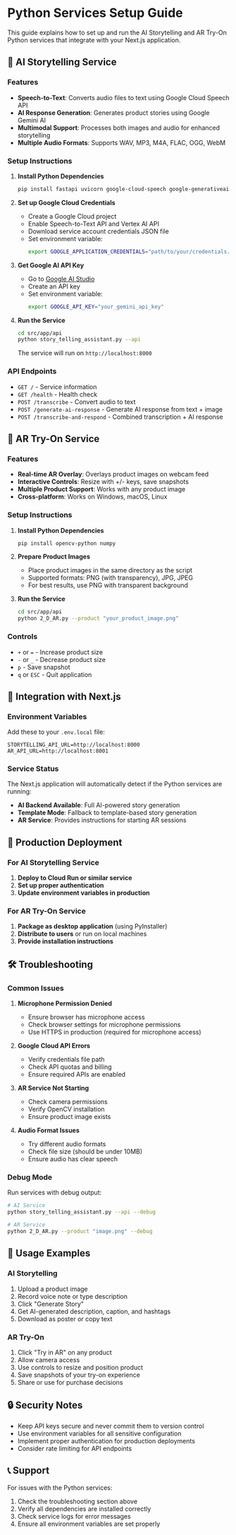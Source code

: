 # Python Services Setup Guide

This guide explains how to set up and run the AI Storytelling and AR Try-On Python services that integrate with your Next.js application.

## 🎤 AI Storytelling Service

### Features
- **Speech-to-Text**: Converts audio files to text using Google Cloud Speech API
- **AI Response Generation**: Generates product stories using Google Gemini AI
- **Multimodal Support**: Processes both images and audio for enhanced storytelling
- **Multiple Audio Formats**: Supports WAV, MP3, M4A, FLAC, OGG, WebM

### Setup Instructions

1. **Install Python Dependencies**
   ```bash
   pip install fastapi uvicorn google-cloud-speech google-generativeai python-dotenv python-multipart
   ```

2. **Set up Google Cloud Credentials**
   - Create a Google Cloud project
   - Enable Speech-to-Text API and Vertex AI API
   - Download service account credentials JSON file
   - Set environment variable:
     ```bash
     export GOOGLE_APPLICATION_CREDENTIALS="path/to/your/credentials.json"
     ```

3. **Get Google AI API Key**
   - Go to [Google AI Studio](https://makersuite.google.com/app/apikey)
   - Create an API key
   - Set environment variable:
     ```bash
     export GOOGLE_API_KEY="your_gemini_api_key"
     ```

4. **Run the Service**
   ```bash
   cd src/app/api
   python story_telling_assistant.py --api
   ```
   The service will run on `http://localhost:8000`

### API Endpoints
- `GET /` - Service information
- `GET /health` - Health check
- `POST /transcribe` - Convert audio to text
- `POST /generate-ai-response` - Generate AI response from text + image
- `POST /transcribe-and-respond` - Combined transcription + AI response

## 📱 AR Try-On Service

### Features
- **Real-time AR Overlay**: Overlays product images on webcam feed
- **Interactive Controls**: Resize with +/- keys, save snapshots
- **Multiple Product Support**: Works with any product image
- **Cross-platform**: Works on Windows, macOS, Linux

### Setup Instructions

1. **Install Python Dependencies**
   ```bash
   pip install opencv-python numpy
   ```

2. **Prepare Product Images**
   - Place product images in the same directory as the script
   - Supported formats: PNG (with transparency), JPG, JPEG
   - For best results, use PNG with transparent background

3. **Run the Service**
   ```bash
   cd src/app/api
   python 2_D_AR.py --product "your_product_image.png"
   ```

### Controls
- `+` or `=` - Increase product size
- `-` or `_` - Decrease product size
- `p` - Save snapshot
- `q` or `ESC` - Quit application

## 🔧 Integration with Next.js

### Environment Variables
Add these to your `.env.local` file:
```env
STORYTELLING_API_URL=http://localhost:8000
AR_API_URL=http://localhost:8001
```

### Service Status
The Next.js application will automatically detect if the Python services are running:
- **AI Backend Available**: Full AI-powered story generation
- **Template Mode**: Fallback to template-based story generation
- **AR Service**: Provides instructions for starting AR sessions

## 🚀 Production Deployment

### For AI Storytelling Service
1. **Deploy to Cloud Run or similar service**
2. **Set up proper authentication**
3. **Update environment variables in production**

### For AR Try-On Service
1. **Package as desktop application** (using PyInstaller)
2. **Distribute to users** or run on local machines
3. **Provide installation instructions**

## 🛠️ Troubleshooting

### Common Issues

1. **Microphone Permission Denied**
   - Ensure browser has microphone access
   - Check browser settings for microphone permissions
   - Use HTTPS in production (required for microphone access)

2. **Google Cloud API Errors**
   - Verify credentials file path
   - Check API quotas and billing
   - Ensure required APIs are enabled

3. **AR Service Not Starting**
   - Check camera permissions
   - Verify OpenCV installation
   - Ensure product image exists

4. **Audio Format Issues**
   - Try different audio formats
   - Check file size (should be under 10MB)
   - Ensure audio has clear speech

### Debug Mode
Run services with debug output:
```bash
# AI Service
python story_telling_assistant.py --api --debug

# AR Service
python 2_D_AR.py --product "image.png" --debug
```

## 📝 Usage Examples

### AI Storytelling
1. Upload a product image
2. Record voice note or type description
3. Click "Generate Story"
4. Get AI-generated description, caption, and hashtags
5. Download as poster or copy text

### AR Try-On
1. Click "Try in AR" on any product
2. Allow camera access
3. Use controls to resize and position product
4. Save snapshots of your try-on experience
5. Share or use for purchase decisions

## 🔒 Security Notes

- Keep API keys secure and never commit them to version control
- Use environment variables for all sensitive configuration
- Implement proper authentication for production deployments
- Consider rate limiting for API endpoints

## 📞 Support

For issues with the Python services:
1. Check the troubleshooting section above
2. Verify all dependencies are installed correctly
3. Check service logs for error messages
4. Ensure all environment variables are set properly
